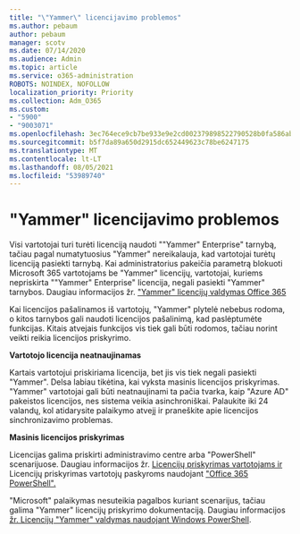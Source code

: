 ```yaml
---
title: "\"Yammer\" licencijavimo problemos"
ms.author: pebaum
author: pebaum
manager: scotv
ms.date: 07/14/2020
ms.audience: Admin
ms.topic: article
ms.service: o365-administration
ROBOTS: NOINDEX, NOFOLLOW
localization_priority: Priority
ms.collection: Adm_O365
ms.custom:
- "5900"
- "9003071"
ms.openlocfilehash: 3ec764ece9cb7be933e9e2cd002379898522790528b0fa586ab501424b00cd7b
ms.sourcegitcommit: b5f7da89a650d2915dc652449623c78be6247175
ms.translationtype: MT
ms.contentlocale: lt-LT
ms.lasthandoff: 08/05/2021
ms.locfileid: "53989740"
---
```

# <a name="yammer-licensing-issues"></a>"Yammer" licencijavimo problemos

Visi vartotojai turi turėti licenciją naudoti ""Yammer" Enterprise" tarnybą, tačiau pagal numatytuosius "Yammer" nereikalauja, kad vartotojai turėtų licenciją pasiekti tarnybą. Kai administratorius pakeičia parametrą blokuoti Microsoft 365 vartotojams be "Yammer" licencijų, vartotojai, kuriems nepriskirta ""Yammer" Enterprise" licencija, negali pasiekti "Yammer" tarnybos. Daugiau informacijos žr. ["Yammer" licencijų valdymas Office 365](https://docs.microsoft.com/yammer/manage-yammer-users/manage-yammer-licenses-in-office-365) 

Kai licencijos pašalinamos iš vartotojų, "Yammer" plytelė nebebus rodoma, o kitos tarnybos gali naudoti licencijos pašalinimą, kad paslėptumėte funkcijas. Kitais atvejais funkcijos vis tiek gali būti rodomos, tačiau norint veikti reikia licencijos priskyrimo.  

**Vartotojo licencija neatnaujinamas**  

Kartais vartotojui priskiriama licencija, bet jis vis tiek negali pasiekti "Yammer". Delsa labiau tikėtina, kai vyksta masinis licencijos priskyrimas. "Yammer" vartotojai gali būti neatnaujinami ta pačia tvarka, kaip "Azure AD" pakeistos licencijos, nes sistema veikia asinchroniškai. Palaukite iki 24 valandų, kol atidarysite palaikymo atvejį ir praneškite apie licencijos sinchronizavimo problemas.  

**Masinis licencijos priskyrimas**  

Licencijas galima priskirti administravimo centre arba "PowerShell" scenarijuose. Daugiau informacijos žr. [Licencijų priskyrimas vartotojams ir](https://docs.microsoft.com/microsoft-365/admin/manage/assign-licenses-to-users) Licencijų priskyrimas vartotojų paskyroms naudojant ["Office 365 PowerShell".](https://docs.microsoft.com/office365/enterprise/powershell/assign-licenses-to-user-accounts-with-office-365-powershell) 

"Microsoft" palaikymas nesuteikia pagalbos kuriant scenarijus, tačiau galima "Yammer" licencijų priskyrimo dokumentaciją. Daugiau informacijos [žr. Licencijų "Yammer" valdymas naudojant Windows PowerShell](https://docs.microsoft.com/yammer/manage-yammer-users/manage-yammer-licenses-in-office-365#manage-yammer-licenses-by-using-windows-powershell).